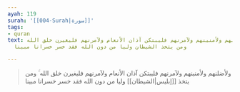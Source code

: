 ```yaml
---
ayah: 119
surah: '[[004-Surah|سورة]]'
tags:
- quran
text: ولأضلنهم ولأمنينهم ولآمرنهم فليبتكن آذان الأنعام ولآمرنهم فليغيرن خلق الله ۚ
  ومن يتخذ الشيطان وليا من دون الله فقد خسر خسرانا مبينا

---
```

> ولأضلنهم ولأمنينهم ولآمرنهم فليبتكن آذان الأنعام ولآمرنهم فليغيرن خلق الله ۚ ومن يتخذ [[إبليس|الشيطان]] وليا من دون الله فقد خسر خسرانا مبينا
